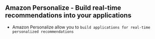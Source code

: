 ## Amazon Personalize - Build real-time recommendations into your applications

- Amazon Personalize allow you to `build applications for real-time personalized recommendations`
